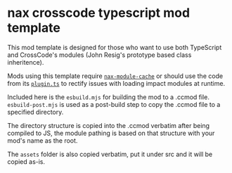 # nax crosscode typescript mod template

This mod template is designed for those who want to use both TypeScript and CrossCode's modules (John Resig's prototype based class inheritence).

Mods using this template require [`nax-module-cache`](https://github.com/naxane/nax-module-cache) or should use the code from its [`plugin.ts`](https://github.com/naxane/nax-module-cache/blob/main/src/plugin.ts) to rectify issues with loading impact modules at runtime.

Included here is the `esbuild.mjs` for building the mod to a .ccmod file. `esbuild-post.mjs` is used as a post-build step to copy the .ccmod file to a specified directory.

The directory structure is copied into the .ccmod verbatim after being compiled to JS, the module pathing is based on that structure with your mod's name as the root.

The `assets` folder is also copied verbatim, put it under src and it will be copied as-is.